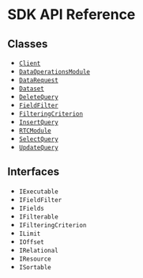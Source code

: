 
# SDK API Reference

## Classes
* [`Client`](client.md)
* [`DataOperationsModule`](data-operations-module.md)
* [`DataRequest`](datarequest.md)
* [`Dataset`](dataset.md)
* [`DeleteQuery`](delete-query.md)
* [`FieldFilter`](field-filter.md)
* [`FilteringCriterion`](filtering-criterion.md)
* [`InsertQuery`](insert-query.md)
* [`RTCModule`](rtc-module.md)
* [`SelectQuery`](select-query.md)
* [`UpdateQuery`](update-query.md)

## Interfaces
* `IExecutable`
* `IFieldFilter`
* `IFields`
* `IFilterable`
* `IFilteringCriterion`
* `ILimit`
* `IOffset`
* `IRelational`
* `IResource`
* `ISortable`
